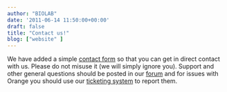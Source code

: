 ```yaml
---
author: "BIOLAB"
date: '2011-06-14 11:50:00+00:00'
draft: false
title: "Contact us!"
blog: ["website" ]
---
```


We have added a simple [contact form](/contact/) so that you can get in direct contact with us. Please do not misuse it (we will simply ignore you). Support and other general questions should be posted in our [forum](/forum/) and for issues with Orange you should use our [ticketing system](/trac/) to report them.
